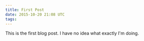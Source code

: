 ```yaml
---
title: First Post
date: 2015-10-20 21:08 UTC
tags:
---
```


This is the first blog post. I have no idea what exactly I'm doing. 

